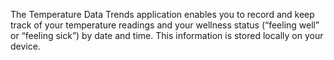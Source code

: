 The Temperature Data Trends application enables you to record and keep track of
your temperature readings and your wellness status (“feeling well” or
“feeling sick”) by date and time. This information is stored locally on your
device.
